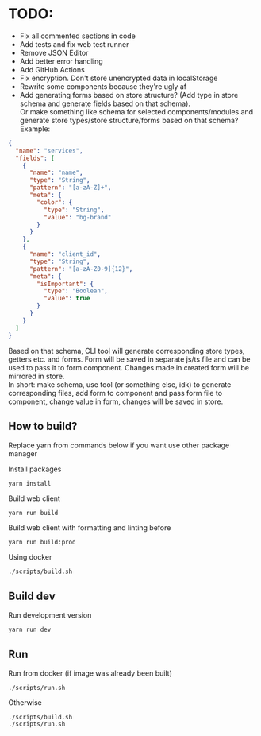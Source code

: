 # TODO:

- Fix all commented sections in code
- Add tests and fix web test runner
- Remove JSON Editor
- Add better error handling
- Add GitHub Actions
- Fix encryption. Don't store unencrypted data in localStorage
- Rewrite some components because they're ugly af
- Add generating forms based on store structure? (Add type in store schema and generate fields based on that schema). <br>
  Or make something like schema for selected components/modules and generate store types/store structure/forms based on that schema? <br>
  Example:

```json
{
  "name": "services",
  "fields": [
    {
      "name": "name",
      "type": "String",
      "pattern": "[a-zA-Z]+",
      "meta": {
        "color": {
          "type": "String",
          "value": "bg-brand"
        }
      }
    },
    {
      "name": "client_id",
      "type": "String",
      "pattern": "[a-zA-Z0-9]{12}",
      "meta": {
        "isImportant": {
          "type": "Boolean",
          "value": true
        }
      }
    }
  ]
}
```

Based on that schema, CLI tool will generate corresponding store types, getters etc. and forms.
Form will be saved in separate js/ts file and can be used to pass it to form component. Changes made in created form will be mirrored in store. <br>
In short: make schema, use tool (or something else, idk) to generate corresponding files, add form to component and pass form file to component, change value in form, changes will be saved in store.

## How to build?

Replace yarn from commands below if you want use other package manager

Install packages

```
yarn install
```

Build web client

```
yarn run build
```

Build web client with formatting and linting before

```
yarn run build:prod
```

Using docker

```
./scripts/build.sh
```

## Build dev

Run development version

```
yarn run dev
```

## Run

Run from docker (if image was already been built)

```
./scripts/run.sh
```

Otherwise

```
./scripts/build.sh
./scripts/run.sh
```
